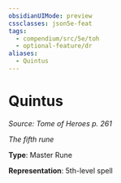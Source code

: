 ```yaml
---
obsidianUIMode: preview
cssclasses: json5e-feat
tags:
  - compendium/src/5e/toh
  - optional-feature/dr
aliases:
  - Quintus
---
```

# Quintus
*Source: Tome of Heroes p. 261*  

*The fifth rune*

**Type**: Master Rune

**Representation**: 5th-level spell